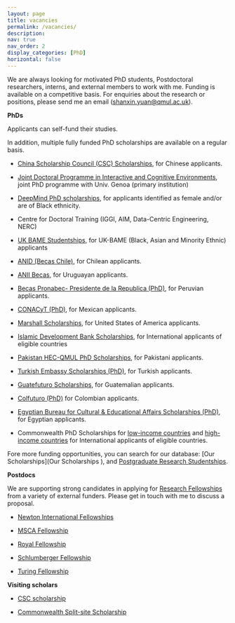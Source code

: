 ```yaml
---
layout: page
title: vacancies
permalink: /vacancies/
description: 
nav: true
nav_order: 2
display_categories: [PhD]
horizontal: false
---
```


We are always looking for motivated PhD students, Postdoctoral researchers, interns, and external members to work with me. Funding is available on a competitive basis. For enquiries about the research or positions, please send me an email (shanxin.yuan@qmul.ac.uk).

     

**PhDs** 

Applicants can self-fund their studies.

In addition, multiple fully funded PhD scholarships are available on a regular basis.

- [China Scholarship Council (CSC) Scholarships​](https://www.qmul.ac.uk/scholarships/items/queen-mary-csc-phd-scholarships.html), for Chinese applicants.

- [Joint Doctoral Programme in Interactive and Cognitive Environments](https://cis.eecs.qmul.ac.uk/JD_ICE.html#PeopleProjects), joint PhD programme with Univ. Genoa (primary institution)

- [DeepMind PhD scholarships​](http://www.eecs.qmul.ac.uk/phd/phd-studentships/deepmind-phd-studentship-in-ai-or-machine-learning/#d.en.942226), for applicants identified as female and/or are of Black ethnicity.

- Centre for Doctoral Training (IGGI, AIM, Data-Centric Engineering, NERC)​

- [UK BAME Studentships](https://www.qmul.ac.uk/scholarships/items/uk-bame-phd-studentships-1.html), for UK-BAME (Black, Asian and Minority Ethnic) applicants


- [ANID (Becas Chile)](https://www.qmul.ac.uk/scholarships/items/anid-becas-chile-1.html), for Chilean applicants.

- [ANII Becas](https://www.qmul.ac.uk/scholarships/items/anii.html), for Uruguayan applicants.

- [Becas Pronabec- Presidente de la Republica (PhD)](https://www.qmul.ac.uk/scholarships/items/pronabec.html), for Peruvian applicants.

- [CONACyT (PhD)](https://www.qmul.ac.uk/scholarships/items/conacyt-scholarships.html), for Mexican applicants.

- [Marshall Scholarships](https://www.qmul.ac.uk/scholarships/items/marshall-scholarship.html), for United States of America applicants.

- [Islamic Development Bank Scholarships](https://www.qmul.ac.uk/scholarships/items/idb-qmul-phd-scholarships.html), for International applicants of eligible countries
 

- [Pakistan HEC-QMUL PhD Scholarships](https://www.qmul.ac.uk/scholarships/items/pakistan-hec-qmul-phd-scholarships.html), for Pakistani applicants.

- [Turkish Embassy Scholarships (PhD)](https://www.qmul.ac.uk/scholarships/items/turkish-embassy-scholarships--1.html), for Turkish applicants.


- [Guatefuturo Scholarships](https://www.qmul.ac.uk/scholarships/items/guatefuturo-scholarships-1.html), for Guatemalian applicants.

- [Colfuturo (PhD)](https://www.qmul.ac.uk/scholarships/items/colfuturo.html) for Colombian applicants.

- [Egyptian Bureau for Cultural & Educational Affairs Scholarships (PhD)](https://www.qmul.ac.uk/scholarships/items/egyptian-bureau-for-cultural--educational-affairs-scholarships.html), for Egyptian applicants.

- Commonwealth PhD Scholarships for [low-income countries](https://www.qmul.ac.uk/scholarships/items/commonwealth-phd-scholarships-low-income-countries-1.html) and [high-income countries](https://www.qmul.ac.uk/scholarships/items/commonwealth-phd-scholarships-high-income-countries-1.html) for International applicants of eligible countries.


Fore more funding opportunities, you can search for our database: [Our Scholarships](Our Scholarships
), and [Postgraduate Research Studentships](https://www.qmul.ac.uk/postgraduate/research/funding_phd/studentships/). 

**Postdocs**


We are supporting strong candidates in applying for [Research Fellowships](http://www.eecs.qmul.ac.uk/research/postdoctoral-fellowship-opportunities/
) from a variety of external funders. Please get in touch with me to discuss a proposal.


- [Newton International Fellowships](https://royalsociety.org/grants-schemes-awards/grants/newton-international/)

- [MSCA Fellowship](https://marie-sklodowska-curie-actions.ec.europa.eu/calls/msca-postdoctoral-fellowships-2023)

- [Royal Fellowship](https://marie-sklodowska-curie-actions.ec.europa.eu/calls/msca-postdoctoral-fellowships-2023)

- [Schlumberger Fellowship](https://www.facultyforthefuture.net/new-and-renewal-grant-application-process/)

- [Turing Fellowship](https://www.ukri.org/opportunity/turing-ai-world-leading-researcher-fellowships-round-two/)


**Visiting scholars**

- [CSC scholarship](https://www.csc.edu.cn/)

- [Commonwealth Split-site Scholarship](https://cscuk.fcdo.gov.uk/scholarships/commonwealth-split-site-scholarships-for-low-and-middle-income-countries/)




